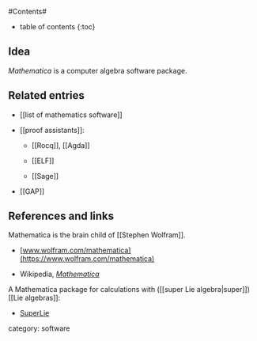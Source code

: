 
#Contents#
* table of contents
{:toc}

## Idea

_Mathematica_ is a computer algebra software package.

## Related entries

* [[list of mathematics software]]

* [[proof assistants]]:

  * [[Rocq]], [[Agda]]

  * [[ELF]]

  * [[Sage]]


* [[GAP]]

## References and links

Mathematica is the brain child of [[Stephen Wolfram]].

* [www.wolfram.com/mathematica](https://www.wolfram.com/mathematica)

* Wikipedia, _[Mathematica](Mathematica)_

A Mathematica package for calculations with ([[super Lie algebra|super]])[[Lie algebras]]:

* [SuperLie](http://equaonline.com/math/SuperLie)

category: software
